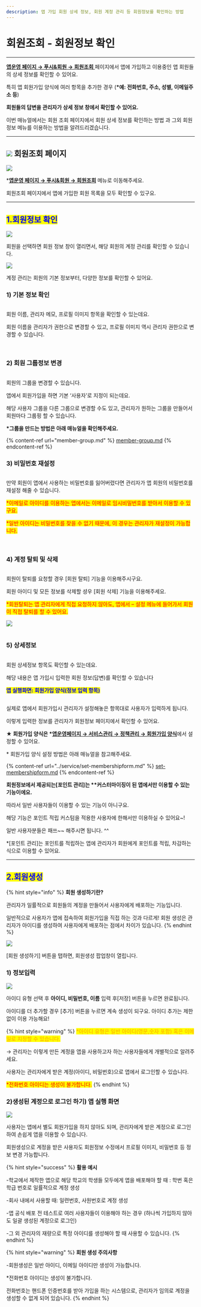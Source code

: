 ```yaml
---
description: 앱 가입 회원 상세 정보, 회원 계정 관리 등 회원정보를 확인하는 방법
---
```


# 회원조회 - 회원정보 확인

***

[**앱운영 페이지 → 푸시&회원 → 회원조회** ](http://www.swing2app.co.kr/view/member_list)페이지에서 앱에 가입하고 이용중인 앱 회원들의 상세 정보를 확인할 수 있어요.

특히 앱 회원가입 양식에 여러 항목을 추가한 경우 (**\*예: 전화번호, 주소, 성별, 이메일주소 등**)

**회원들의 답변을 관리자가 상세 정보 창에서 확인할 수 있어요.**

이번 매뉴얼에서는 회원 조회 페이지에서 회원 상세 정보를 확인하는 방법 과 그외 회원정보 메뉴를 이용하는 방법을 알려드리겠습니다.

***

## ![](https://wp.swing2app.co.kr/wp-content/uploads/2018/09/%EB%8B%A8%EB%9D%BD1-1.png) 회원조회 페이지&#x20;

![](https://wp.swing2app.co.kr/wp-content/uploads/2018/10/%ED%9A%8C%EC%9B%90%EC%A1%B0%ED%9A%8C.png)

\*[**앱운영 페이지 → 푸시&회원 → 회원조회**](https://www.swing2app.co.kr/view/member_list) 메뉴로 이동해주세요.

회원조회 페이지에서 앱에 가입한 회원 목록을 모두 확인할 수 있구요.



***



## <mark style="color:blue;">1.회원정보 확인</mark>

![](https://wp.swing2app.co.kr/wp-content/uploads/2018/10/%ED%9A%8C%EC%9B%90%EC%A0%95%EB%B3%B42_20.01.30.png)

회원을 선택하면 회원 정보 창이 열리면서, 해당 회원의 계정 관리를 확인할 수 있습니다.



![](https://wp.swing2app.co.kr/wp-content/uploads/2018/10/%ED%9A%8C%EC%9B%90%EC%A0%95%EB%B3%B4_20.01.30-1.png)

계정 관리는 회원의 기본 정보부터, 다양한 정보를 확인할 수 있어요.



### **1) 기본 정보 확인**

<div align="left"><img src="https://wp.swing2app.co.kr/wp-content/uploads/2018/10/%ED%9A%8C%EC%9B%90%EC%A1%B0%ED%9A%8C1.png" alt=""></div>

회원 이름, 관리자 메모, 프로필 이미지 항목을 확인할 수 있는데요.

회원 이름을 관리자가 권한으로 변경할 수 있고, 프로필 이미지 역시 관리자 권한으로 변경할 수 있습니다.

​

### **2) 회원 그룹정보 변경**

<div align="left"><img src="https://wp.swing2app.co.kr/wp-content/uploads/2018/10/%ED%9A%8C%EC%9B%90%EC%A1%B0%ED%9A%8C2.png" alt=""></div>

회원의 그룹을 변경할 수 있습니다.

앱에서 회원가입을 하면 기본 ‘사용자’로 지정이 되는데요.

해당 사용자 그룹을 다른 그룹으로 변경할 수도 있고, 관리자가 원하는 그룹을 만들어서 회원마다 그룹핑 할 수 있습니다.

**\*그룹을 만드는 방법은 아래 매뉴얼을 확인해주세요.**

{% content-ref url="member-group.md" %}
[member-group.md](member-group.md)
{% endcontent-ref %}



### **3) 비밀번호 재설정**

<div align="left"><img src="https://wp.swing2app.co.kr/wp-content/uploads/2018/10/%ED%9A%8C%EC%9B%90%EC%A1%B0%ED%9A%8C3.png" alt=""></div>

만약 회원이 앱에서 사용하는 비밀번호를 잃어버렸다면 관리자가 앱 회원의 비밀번호를 재설정 해줄 수 있습니다.

<mark style="color:red;">\*이메일로 아이디를 이용하는 앱에서는 이메일로 임시비밀번호를 받아서 이용할 수 있구요.</mark>

<mark style="color:red;">\*일반 아이디는 비밀번호를 찾을 수 없기 때문에, 이 경우는 관리자가 재설정이 가능합니다.</mark>

​

### **4) 계정 탈퇴 및 삭제**

<div align="left"><img src="https://wp.swing2app.co.kr/wp-content/uploads/2018/10/%ED%9A%8C%EC%9B%90%EC%A1%B0%ED%9A%8C4.png" alt=""></div>

회원이 탈퇴를 요청할 경우 \[회원 탈퇴] 기능을 이용해주시구요.

회원 아이디 및 모든 정보를 삭제할 셩우 \[회원 삭제] 기능을 이용해주세요.

<mark style="color:red;">\*회원탈퇴는 앱 관리자에게 직접 요청하지 않아도, 앱에서 – 설정 메뉴에 들어가서 회원이 직접 탈퇴를 할 수 있어요.</mark>

![](https://wp.swing2app.co.kr/wp-content/uploads/2018/09/%ED%99%94%EC%82%B4%ED%91%9C-2.png)

<div align="left"><img src="https://wp.swing2app.co.kr/wp-content/uploads/2018/10/%ED%9A%8C%EC%9B%90%EC%A0%95%EB%B3%B48._20.01.30.png" alt=""></div>

### **5) 상세정보**

<div align="left"><img src="https://wp.swing2app.co.kr/wp-content/uploads/2018/10/%ED%9A%8C%EC%9B%90%EC%A0%95%EB%B3%B47._20.01.30.png" alt=""></div>

회원 상세정보 항목도 확인할 수 있는데요.

해당 내용은 앱 가입시 입력한 회원 정보(답변)를 확인할 수 있습니다



<mark style="color:blue;">**앱 실행화면: 회원가입 양식(정보 입력 항목)**</mark>

<div align="left"><img src="https://wp.swing2app.co.kr/wp-content/uploads/2018/10/%ED%9A%8C%EC%9B%90%EC%A0%95%EB%B3%B46._20.01.30.png" alt=""></div>

실제로 앱에서 회원가입시 관리자가 설정해놓은 항목대로 사용자가 입력하게 됩니다.

이렇게 입력한 정보를 관리자가 회원정보 페이지에서 확인할 수 있어요.

**★ 회원가입 양식은 \***[**앱운영페이지 → 서비스관리 → 정책관리 → 회원가입 양식**](https://www.swing2app.co.kr/view/app_policy)**​** 에서 설정할 수 있어요.

\* 회원가입 양식 설정 방법은 아래 매뉴얼을 참고해주세요.

{% content-ref url="../service/set-membershipform.md" %}
[set-membershipform.md](../service/set-membershipform.md)
{% endcontent-ref %}



**회원정보에서 제공되는\[포인트 관리]는 \*\*커스터마이징이 된 앱에서만 이용할 수 있는 기능이에요.**

따라서 일반 사용자들이 이용할 수 있는 기능이 아니구요.

해당 기능은 포인트 적립 커스텀을 적용한 사용자에 한해서만 이용하실 수 있어요\~!

일반 사용자분들은 패쓰\~\~ 해주시면 됩니다. ^^

\*\[포인트 관리]는 포인트를 적립하는 앱에 관리자가 회원에게 포인트를 적립, 차감하는 식으로 이용할 수 있어요.

***



## <mark style="color:blue;">2.회원생성</mark>



{% hint style="info" %}
**회원 생성하기란?**

관리자가 일률적으로 회원들의 계정을 만들어서 사용자에게 배포하는 기능입니다.

일반적으로 사용자가 앱에 접속하여 회원가입을 직접 하는 것과 다르게! 회원 생성은 관리자가 아이디를 생성하여 사용자에게 배포하는 점에서 차이가 있습니다.
{% endhint %}

![](https://wp.swing2app.co.kr/wp-content/uploads/2021/03/%ED%9A%8C%EC%9B%90%EC%83%9D%EC%84%B17.png)

\[회원 생성하기] 버튼을 탭하면, 회원생성 팝업창이 열립니다.



### 1) 정보입력

![](https://wp.swing2app.co.kr/wp-content/uploads/2021/03/%ED%9A%8C%EC%9B%90%EC%83%9D%EC%84%B18.png)

아이디 유형 선택 후 **아이디, 비밀번호, 이름** 입력 후\[저장] 버튼을 누르면 완료됩니다.

아이디를 더 추가할 경우 \[추가] 버튼을 누르면 계속 생성이 되구요. 아이디 추가는 제한 없이 이용 가능해요!

{% hint style="warning" %}
<mark style="color:orange;">\*아이디 유형은 일반 아이디(영문,숫자 포함) 혹은 이메일로 지정할 수 있습니다.</mark>&#x20;

→ 관리자는 이렇게 만든 계정을 앱을 사용하고자 하는 사용자들에게 개별적으로 알려주세요.

사용자는 관리자에게 받은 계정(아이디, 비밀번호)으로 앱에서 로그인할 수 있습니다.

<mark style="color:red;">\*전화번호 아이디는 생성이 불가합니다.</mark>&#x20;
{% endhint %}



### **2)**&#xC0DD;성된 계정으로 로그인 하기) 앱 실행 화면

![](https://wp.swing2app.co.kr/wp-content/uploads/2021/03/%ED%9A%8C%EC%9B%90%EC%83%9D%EC%84%B1.png)

사용자는 앱에서 별도 회원가입을 하지 않아도 되며, 관리자에게 받은 계정으로 로그인하여 손쉽게 앱을 이용할 수 있습니다.

회원생성으로 계정을 받은 사용자도 회원정보 수정에서 프로필 이미지, 비밀번호 등 정보 변경 가능합니다.

{% hint style="success" %}
**활용 예시​**

-학교에서 제작한 앱으로 해당 학교의 학생들 모두에게 앱을 배포해야 할 때 : 학번 혹은 학급 번호로 일률적으로 계정 생성

-회사 내에서 사용할 때: 일련번호, 사원번호로 계정 생성

-앱 공식 배포 전 테스트로 여러 사용자들이 이용해야 하는 경우 (하나씩 가입하지 않아도 일괄 생성된 계정으로 로그인)

-그 외 관리자의 재량으로 특정 아이디를 생성해야 할 때 사용할 수 있습니다.
{% endhint %}

{% hint style="warning" %}
**회원 생성 주의사항**

-회원생성은 일반 아이디, 이메일 아이디만 생성이 가능합니다.

\*전화번호 아이디는 생성이 불가합니다.

전화번호는 핸드폰 인증번호를 받아 가입을 하는 시스템으로, 관리자가 임의로 계정을 생성할 수 없게 되어 있습니다.
{% endhint %}

